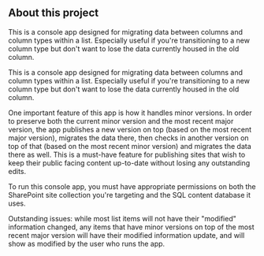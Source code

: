 ## About this project

This is a console app designed for migrating data between columns and column types within a list. Especially useful if you're transitioning to a new column type but don't want to lose the data currently housed in the old column.

This is a console app designed for migrating data between columns and column types within a list. Especially useful if you're transitioning to a new column type but don't want to lose the data currently housed in the old column.

One important feature of this app is how it handles minor versions. In order to preserve both the current minor version and the most recent major version, the app publishes a new version on top (based on the most recent major version), migrates the data there, then checks in another version on top of that (based on the most recent minor version) and migrates the data there as well. This is a must-have feature for publishing sites that wish to keep their public facing content up-to-date without losing any outstanding edits.

To run this console app, you must have appropriate permissions on both the SharePoint site collection you're targeting and the SQL content database it uses.

Outstanding issues: while most list items will not have their "modified" information changed, any items that have minor versions on top of the most recent major version will have their modified information update, and will show as modified by the user who runs the app.
